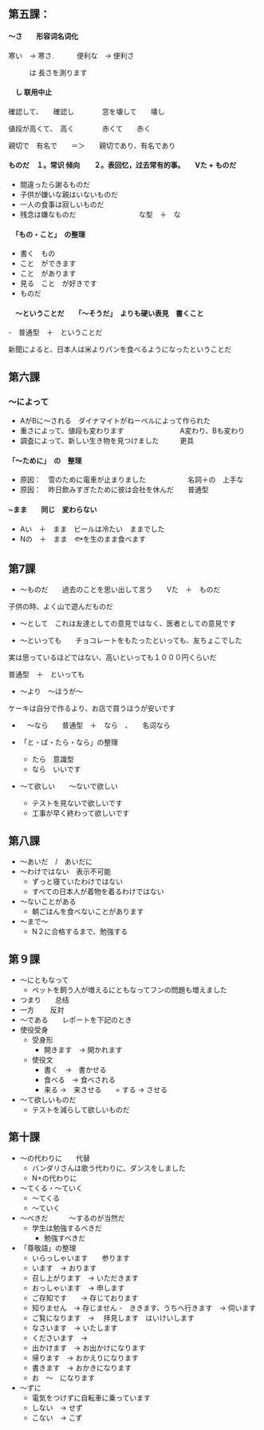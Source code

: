 
## 第五課：

#### 〜さ　　形容词名词化

寒い　→  寒さ.  　　　便利な　→ 便利さ


　　　は
長さを測ります

#### 　し       联用中止

確認して、　　確認し　　　　窓を壊して　　壊し

値段が高くて、　高く　　　　赤くて　　赤く

親切で　有名で　　＝＞　　親切であり、有名であり

#### ものだ　１。常识 倾向　　２。表回忆，过去常有的事。　　Vた + ものだ

- 間違ったら謝るものだ
- 子供が嫌いな親はいないものだ
- 一人の食事は寂しいものだ
- 残念は嫌なものだ　　　　　　　　　な型　＋　な

#### 　「もの・こと」　の整理　　

- 書く　もの　　
- こと　ができます
- こと　があります
- 見る　こと　が好きです
- ものだ

#### 　〜ということだ　　「〜そうだ」　よりも硬い表見　書くこと

-　普通型　＋　ということだ

新聞によると、日本人は米よりパンを食べるようになったということだ


## 第六課

### 〜によって

- AがBに〜される　ダイナマイトがねーベルによって作られた
- 重さによって、値段も変わります　　　　　　　　A変わり、Bも変わり
- 調査によって、新しい生き物を見つけました　　　更具　

#### 「〜ために」　の　整理

- 原因：　雪のために電車が止まりました　　　　　　名詞＋の　上手な　　
- 原因：　昨日飲みすぎたために彼は会社を休んだ　　普通型

####  ~まま　　同じ　変わらない

- Aい　＋　まま　ビールは冷たい　ままでした
- Nの　＋　まま　🐟を生のまま食べます

## 第7課

- 〜ものだ　　過去のことを思い出して言う　　Vた　＋　ものだ

子供の時、よく山で遊んだものだ

- 〜として　これは友達としての意見ではなく、医者としての意見です

- 〜といっても　　チョコレートをもたったといっても、友ちょこでした

実は思っているほどではない、高いといっても１０００円くらいだ

普通型　＋　といっても

- 〜より　〜ほうが〜

ケーキは自分で作るより、お店で買うほうが安いです

- 　〜なら　　普通型　＋　なら　、　　名词なら
　　
- 「と・ば・たら・なら」の整理
  - たら　意識型
  - なら　いいです

- 〜て欲しい　　〜ないで欲しい
  - テストを見ないで欲しいです
  - 工事が早く終わって欲しいです

## 第八課
- 〜あいだ　/　あいだに
- 〜わけではない　表示不可能
  - ずっと寝ていたわけではない
  - すべての日本人が着物を着るわけではない
- 〜ないことがある
  - 朝ごはんを食べないことがあります
- 〜まで〜
  - N２に合格するまで、勉強する

## 第９課
- 〜にともなって
  - ペットを飼う人が増えるにともなってフンの問題も増えました
- つまり　　总结
- 一方   　　反対
- 〜である　　レポートを下記のとき
- 使役受身　
  - 受身形
    - 開きます　→  開かれます
  - 使役文
    - 書く　→　書かせる
    - 食べる　-> 食べされる
    - 来る ->　来させる　　= する → させる
- 〜て欲しいものだ
  - テストを減らして欲しいものだ
　
## 第十課
- 〜の代わりに　　代替
  - バンダリさんは歌う代わりに、ダンスをしました
  - N+の代わりに　　
- 〜てくる・〜ていく
  - 〜てくる　　
  - 〜ていく　
- 〜べきだ　　　〜するのが当然だ
  - 学生は勉強するべきだ
    - 勉強すべきだ
- 「尊敬語」の整理
  - いらっしゃいます　　参ります
  - います　→ おります
  - 召し上がります　→ いただきます
  - おっしゃいます　→ 申します
  - ご存知です　　→ 存じております
  - 知りません　→ 存じません
  -　ききます、うちへ行きます　→ 伺います
  - ご覧になります　→ 　拝見します　はいけいします
  - なさいます　→ いたします
  - くださいます　→ 
  - 出かけます　→ お出かけになります
  - 帰ります　→ おかえりになります
  - 書きます　→ おかきになります
  - お　〜　になります
- 〜ずに　
  - 電気をつけずに自転車に乗っています
  - しない　→ せず
  - こない　→ こず






